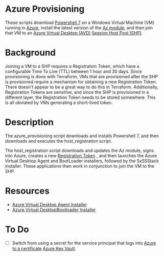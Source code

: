 # Azure Provisioning
These scripts download [Powershell 7](https://docs.microsoft.com/en-us/powershell/scripting/whats-new/what-s-new-in-powershell-71) 
on a Windows Virtual Machine (VM) running in [Azure](https://azure.microsoft.com/), install the latest version of the 
[Az module](https://docs.microsoft.com/en-us/powershell/azure/new-azureps-module-az), and then join that 
VM to an [Azure Virtual Desktop (AVD)](https://azure.microsoft.com/en-us/services/virtual-desktop/) 
[Session Host Pool (SHP)](https://docs.microsoft.com/en-us/azure/virtual-desktop/create-host-pools-azure-marketplace?tabs=azure-portal). 

# Background
Joining a VM to a SHP requires a Registration Token, which have a configurable Time To Live (TTL) between 1 hour and 30 
days. Since provisioning is done with Terraform, VMs that are provisioned after the SHP is provisioned require a 
mechanism for obtaining a new Registration Token. There doesn't appear to be a great way to do this in Terraform. 
Additionally, Registration Tokens are sensitive, and since the SHP is provisioned in a different layer, the Registration
Token needs to be stored somewhere. This is all obviated by VMs generating a short-lived token.

# Description
The azure_provisioning script downloads and installs Powershell 7, and then 
downloads and executes the host_registration script. 

The host_registration script downloads and updates the Az module, signs into 
Azure, creates a new 
[Registration Token](https://docs.microsoft.com/en-us/powershell/module/az.desktopvirtualization/new-azwvdregistrationinfo)
, and then launches the Azure Virtual Desktop Agent and BootLoader installers, followed by the SxSSStack
installer. These applications then work in conjunction to join the VM to the SHP.

# Resources
- [Azure Virtual Desktop Agent Installer](https://query.prod.cms.rt.microsoft.com/cms/api/am/binary/RWrmXv)
- [Azure Virtual DesktopBootloader Installer](https://query.prod.cms.rt.microsoft.com/cms/api/am/binary/RWrxrH)

# To Do
- [ ] Switch from using a secret for the service principal that logs into 
  [Azure to a certificate](https://thecodeblogger.com/2020/06/20/service-principal-and-certificate-with-azure-key-vault/)
  [Azure Key Vault](https://azure.microsoft.com/en-us/services/key-vault/).
